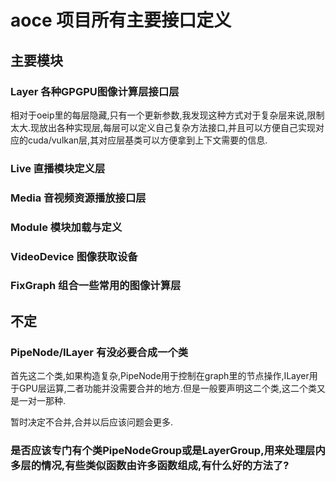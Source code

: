 # aoce 项目所有主要接口定义

## 主要模块

### Layer 各种GPGPU图像计算层接口层

相对于oeip里的每层隐藏,只有一个更新参数,我发现这种方式对于复杂层来说,限制太大.现放出各种实现层,每层可以定义自己复杂方法接口,并且可以方便自己实现对应的cuda/vulkan层,其对应层基类可以方便拿到上下文需要的信息.

### Live 直播模块定义层

### Media 音视频资源播放接口层

### Module 模块加载与定义

### VideoDevice 图像获取设备

### FixGraph 组合一些常用的图像计算层

## 不定

### PipeNode/ILayer 有没必要合成一个类

首先这二个类,如果构造复杂,PipeNode用于控制在graph里的节点操作,ILayer用于GPU层运算,二者功能并没需要合并的地方.但是一般要声明这二个类,这二个类又是一对一那种.

暂时决定不合并,合并以后应该问题会更多.

### 是否应该专门有个类PipeNodeGroup或是LayerGroup,用来处理层内多层的情况,有些类似函数由许多函数组成,有什么好的方法了?
